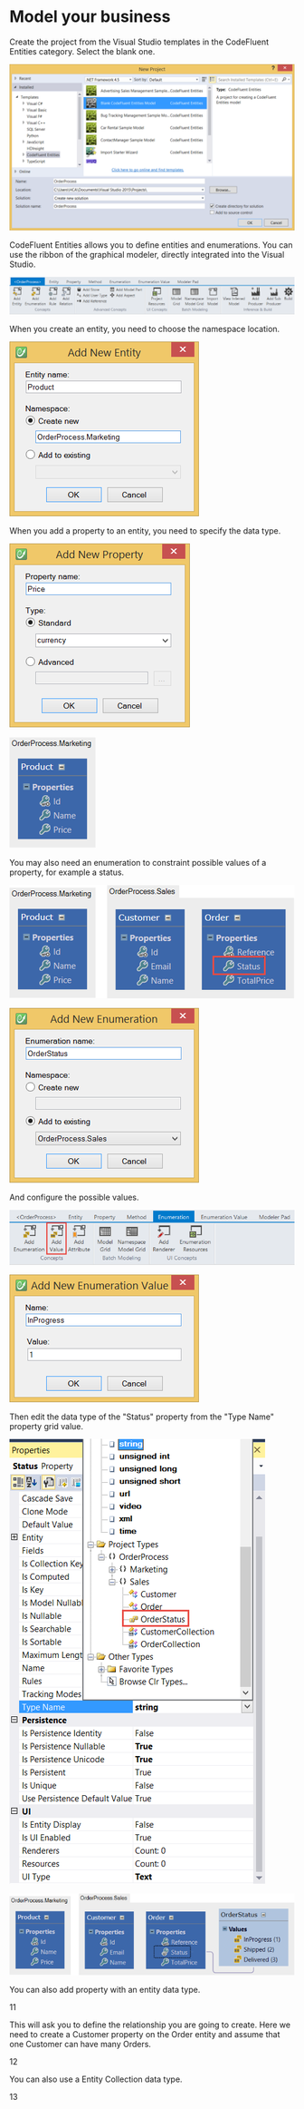 # Model your business

Create the project from the Visual Studio templates in the CodeFluent Entities category. Select the blank one.

![](img/getting-started/model-your-business-00.png)

CodeFluent Entities allows you to define entities and enumerations. You can use the ribbon of the graphical modeler, directly integrated into the Visual Studio.

![](img/getting-started/model-your-business-01.png)

When you create an entity, you need to choose the namespace location.

![](img/getting-started/model-your-business-02.png)

When you add a property to an entity, you need to specify the data type.

![](img/getting-started/model-your-business-03.png)

![](img/getting-started/model-your-business-04.png)

You may also need an enumeration to constraint possible values of a property, for example a status.

![](img/getting-started/model-your-business-05.png)

![](img/getting-started/model-your-business-06.png)

And configure the possible values.

![](img/getting-started/model-your-business-07.png)

![](img/getting-started/model-your-business-08.png)

Then edit the data type of the "Status" property from the "Type Name" property grid value.

![](img/getting-started/model-your-business-09.png)

![](img/getting-started/model-your-business-10.png)

You can also add property with an entity data type.

11

This will ask you to define the relationship you are going to create. Here we need to create a Customer property on the Order entity and assume that one Customer can have many Orders.

12

You can also use a Entity Collection data type.

13

